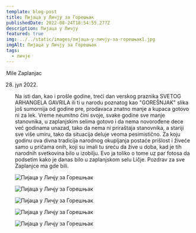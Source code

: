 ```yaml
---
template: blog-post
title: Пијаца у Личју за Горешњак
publishedDate: 2022-08-24T18:54:55.277Z
description: Пијаца у Личју
featured: true
img: ../../static/images/пијаца-у-личју-за-горешњак1.jpg
imgAlt: Пијаца у Личју за Горешњак
tags:
  - личје
---
```



Mile Zaplanjac

28. јул 2022.

    Na isti dan, kao i prošle godine, treći dan verskog praznika SVETOG ARHANGELA GAVRILA ili ti u narodu poznatog kao "GOREŠNJAK"  slika još sumornija od godine pre, prodavaca znatno manje a kupaca gotovo ni za lek. Vreme neumitno čini svoje, svake godine sve manje stanovnika, u zaplanjskim selima gotovo i da nema novorođene dece već godinama unazad, tako da nema ni priraštaja stanovnika, a stariji sve više umiru, tako da situacija deluje veoma pesimistično. Za koju godinu ova divna tradicija narodnog okupljanja postaće prišlost i živeće samo u pričama onih, koji su imali tu sreću da žive u doba, kad je tih narodnih svetkovina bilo u izobilju. Evo ja toliko o tome uz par fotosa da podsetim kako je danas bilo u zaplanjskom selu Ličje. Pozdrav za sve Zaplanjce ma gde bili.

    ![Пијаца у Личју за Горешњак](../../static/images/пијаца-у-личју-за-горешњак2.jpg "Пијаца у Личју за Горешњак")

    ![Пијаца у Личју за Горешњак](../../static/images/пијаца-у-личју-за-горешњак3.jpg "Пијаца у Личју за Горешњак")

    ![Пијаца у Личју за Горешњак](../../static/images/пијаца-у-личју-за-горешњак4.jpg "Пијаца у Личју за Горешњак")

    ![Пијаца у Личју за Горешњак](../../static/images/пијаца-у-личју-за-горешњак5.jpg "Пијаца у Личју за Горешњак")

    ![Пијаца у Личју за Горешњак](../../static/images/пијаца-у-личју-за-горешњак6.jpg "Пијаца у Личју за Горешњак")